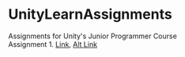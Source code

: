 # UnityLearnAssignments
Assignments for Unity's Junior Programmer Course <br />
Assignment 1. [Link](https://play.unity.com/mg/other/builds-02-3), [Alt Link](https://vrslurpin.itch.io/unitylearn-count-prototype) <br />
